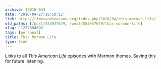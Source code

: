 ```yaml
---
archive: [2010-04]
date: '2010-04-27T18:58:12'
link: http://timesandseasons.org/index.php/2010/04/this-mormon-life/
old_paths: [/post/553947679, /post/553947679/this-mormon-life]
slug: '1272394692'
tags: [personal]
title: This Mormon Life
type: link
---
```


Links to all *This American Life* episodes with Mormon themes.  Saving
this for future listening.

